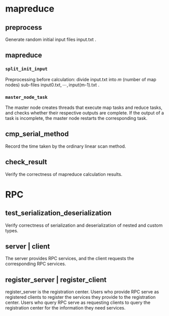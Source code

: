 #  mapreduce

## preprocess
Generate random initial input files $\text{input.txt}$ .

##   mapreduce

###  `split_init_input`
Preprocessing before calculation: divide $\text{input.txt}$ into $m$ (number of map nodes) sub-files $\text{input0.txt},\cdots,\text{input(m-1).txt}$ .

### `master_node_task`
The master node creates threads that execute map tasks and reduce tasks, and checks whether their respective outputs are complete. If the output of a task is incomplete, the master node restarts the corresponding task.


## cmp_serial_method

Record the time taken by the ordinary linear scan method.

## check_result
Verify the correctness of mapreduce calculation results.


# RPC

## test_serialization_deserialization
Verify correctness of serialization and deserialization of nested and custom types.

## server | client
The server provides RPC services, and the client requests the corresponding RPC services.

## register_server | register_client
register_server is the registration center. Users who provide RPC serve as registered clients to register the services they provide to the registration center. Users who query RPC serve as requesting clients to query the registration center for the information they need services.
<!--stackedit_data:
eyJoaXN0b3J5IjpbMTM4MTcwODIzOSwyODU3ODAxMDEsMjk0OD
c3MzgwLDYxMTA1MjUyMywtMjEyMTA1OTYyMywtMTY0Njg1MDQw
LC0xNTAyNzE5NzUyLC0xMzQzNTA2NTE1LC0yMDg4NzQ2NjEyLC
0xNTAzNDEyMDI5LC04Mzc2NTE3NDYsLTUyNzc5NTQ1NCwtODM4
MDMzODkwLC0xOTIyOTYzMTcwLDEyMzcyOTIxODUsMTc3NjAxMT
EwMyw4MzMxODE4OTcsMTg1NjgyODI5MV19
-->